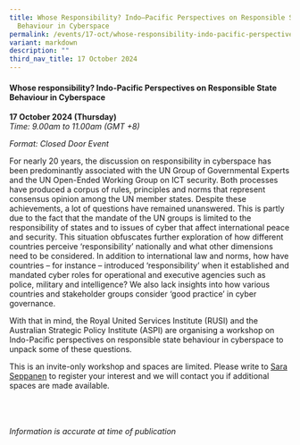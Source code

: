 ```yaml
---
title: Whose Responsibility? Indo–Pacific Perspectives on Responsible State
  Behaviour in Cyberspace
permalink: /events/17-oct/whose-responsibility-indo-pacific-perspectives/
variant: markdown
description: ""
third_nav_title: 17 October 2024
---
```

#### **Whose responsibility? Indo-Pacific Perspectives on Responsible State Behaviour in Cyberspace**

**17 October 2024 (Thursday)**  
*Time: 9.00am to 11.00am (GMT +8)*

*Format: Closed Door Event*

For nearly 20 years, the discussion on responsibility in cyberspace has been predominantly associated with the UN Group of Governmental Experts and the UN Open-Ended Working Group on ICT security. Both processes have produced a corpus of rules, principles and norms that represent consensus opinion among the UN member states. Despite these achievements, a lot of questions have remained unanswered. This is partly due to the fact that the mandate of the UN groups is limited to the responsibility of states and to issues of cyber that affect international peace and security.
This situation obfuscates further exploration of how different countries perceive ‘responsibility’ nationally and what other dimensions need to be considered. In addition to international law and norms, how have countries – for instance – introduced ‘responsibility’ when it established and mandated cyber roles for operational and executive agencies such as police, military and intelligence? We also lack insights into how various countries and stakeholder groups consider ‘good practice’ in cyber governance.

With that in mind, the Royal United Services Institute (RUSI) and the Australian Strategic Policy Institute (ASPI) are organising a workshop on Indo-Pacific perspectives on responsible state behaviour in cyberspace to unpack some of these questions. 

This is an invite-only workshop and spaces are limited. Please write to [Sara Seppanen](mailto:SaraS@rusi.org) to register your interest and we will contact you if additional spaces are made available.

<br><br><br>
*Information is accurate at time of publication*